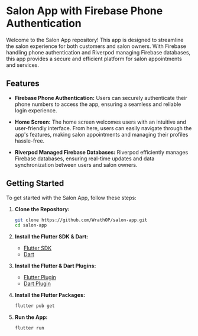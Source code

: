 # Salon App with Firebase Phone Authentication

Welcome to the Salon App repository! This app is designed to streamline the salon experience for both customers and salon owners. With Firebase handling phone authentication and Riverpod managing Firebase databases, this app provides a secure and efficient platform for salon appointments and services.

## Features

- **Firebase Phone Authentication:** Users can securely authenticate their phone numbers to access the app, ensuring a seamless and reliable login experience.
  
- **Home Screen:** The home screen welcomes users with an intuitive and user-friendly interface. From here, users can easily navigate through the app's features, making salon appointments and managing their profiles hassle-free.
  
- **Riverpod Managed Firebase Databases:** Riverpod efficiently manages Firebase databases, ensuring real-time updates and data synchronization between users and salon owners.

## Getting Started

To get started with the Salon App, follow these steps:

1. **Clone the Repository:**
   ```sh
   git clone https://github.com/WrathOP/salon-app.git
   cd salon-app

2. **Install the Flutter SDK & Dart:**
    - [Flutter SDK](https://flutter.dev/docs/get-started/install)
    - [Dart](https://dart.dev/get-dart)

3. **Install the Flutter & Dart Plugins:**
    - [Flutter Plugin](https://flutter.dev/docs/get-started/editor?tab=vscode)
    - [Dart Plugin](https://dart.dev/get-dart)

4. **Install the Flutter Packages:**

    ```sh
    flutter pub get
    ```
5. **Run the App:**

    ```sh
    flutter run
    ```

